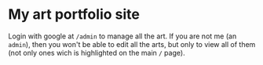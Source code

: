 # My art portfolio site

Login with google at `/admin` to manage all the art. If you are not me (an `admin`), then you won't be able to edit all the arts, but only to view all of them (not only ones wich is highlighted on the main `/` page).
